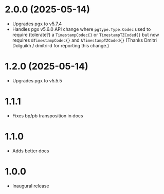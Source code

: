 # 2.0.0 (2025-05-14)

* Upgrades pgx to v5.7.4
* Handles pgx v5.6.0 API change where `pgtype.Type.Codec` used to require (tolerate?) a `TimestampCodec{}` or `TimestampTZCoded{}` but now requires `&TimestampCodec{}` and `&TimestampTZCoded{}` (Thanks Dmitri Dolguikh / dmitri-d for reporting this change.)

# 1.2.0 (2025-05-14)

* Upgrades pgx to v5.5.5

# 1.1.1

* Fixes bp/pb transposition in docs

# 1.1.0

* Adds better docs

# 1.0.0

* Inaugural release
